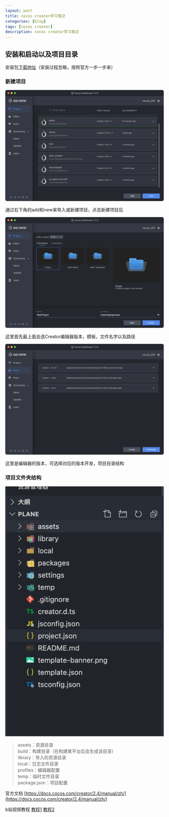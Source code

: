 ```yaml
---
layout: post
title: cocos creator学习笔记
categories: [blog]
tags: [cocos creator]
description: cocos creator学习笔记
---
```


## 安装和启动以及项目目录

安装包[下载地址](https://www.cocos.com/creator)（安装过程忽略，按照官方一步一步来）

### 新建项目

![](../img/uploads/2023/1.png)

通过右下角的add和new来导入或新建项目，点击新建项目后

![](../img/uploads/2023/2.png)

这里首先最上面会选Creator编辑器版本，模板，文件名字以及路径

![](../img/uploads/2023/3.png)

这里是编辑器的版本，可选择对应的版本开发，项目目录结构


### 项目文件夹结构

![](../img/uploads/2023/4.png)

> assets：资源目录    
> build：构建目录（在构建某平台后会生成该目录）     
> library：导入的资源目录     
> local：日志文件目录     
> profiles：编辑器配置     
> temp：临时文件目录     
> package.json：项目配置      



官方文档 [https://docs.cocos.com/creator/2.4/manual/zh/](https://docs.cocos.com/creator/2.4/manual/zh/)

b站视频教程 [教程1](https://www.bilibili.com/video/BV14i4y1o7YF?spm_id_from=333.337.search-card.all.click&vd_source=0fa156fdf24780a43cfcb54f53a4e627)
[教程2](https://www.bilibili.com/video/BV1KT4y1R7f8?spm_id_from=333.337.search-card.all.click&vd_source=0fa156fdf24780a43cfcb54f53a4e627)

